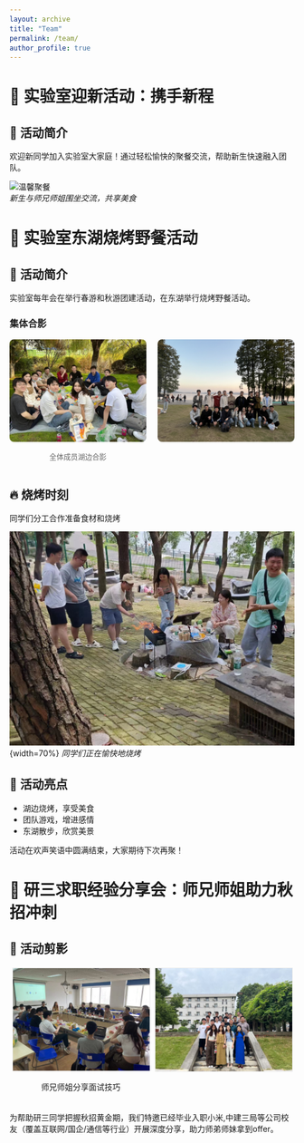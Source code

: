 ```yaml
---
layout: archive
title: "Team"
permalink: /team/
author_profile: true
---
```


# 🎉 实验室迎新活动：携手新程

## 🌟 活动简介
欢迎新同学加入实验室大家庭！通过轻松愉快的聚餐交流，帮助新生快速融入团队。

![温馨聚餐](../images/迎新聚餐.jpg)  
*新生与师兄师姐围坐交流，共享美食*


# 🍖 实验室东湖烧烤野餐活动

## 📅 活动简介
实验室每年会在举行春游和秋游团建活动，在东湖举行烧烤野餐活动。

### 集体合影
<div style="display: flex; justify-content: space-between; margin: 15px 0;">
  <div style="width: 48%;">
    <img src="../images/野餐1.JPG" alt="第一组合影" style="width: 100%; border-radius: 8px;">
    <p style="text-align: center; font-size: 0.9em; color: #666;">全体成员湖边合影</p>
  </div>
  <div style="width: 48%;">
    <img src="../images/野餐2.JPG" alt="第二组合影" style="width: 100%; border-radius: 8px;">
    <p style="text-align: center; font-size: 0.9em; color: #666;"></p>
  </div>
</div>

## 🔥 烧烤时刻
同学们分工合作准备食材和烧烤

![烧烤现场](../images/烧烤.jpg) {width=70%}
*同学们正在愉快地烧烤*

## 🌟 活动亮点
- 湖边烧烤，享受美食
- 团队游戏，增进感情
- 东湖散步，欣赏美景

活动在欢声笑语中圆满结束，大家期待下次再聚！




# 🚀 研三求职经验分享会：师兄师姐助力秋招冲刺

## 🌟 活动剪影
<div style="display: flex; margin: 20px 0;">
  <div style="flex: 1; padding: 0 5px;">
    <img src="../images/themeeting.jpg" alt="嘉宾分享" style="width: 100%; border: 1px solid #eee;"/>
    <p style="text-align: center;">师兄师姐分享面试技巧</p>
  </div>
  <div style="flex: 1; padding: 0 5px;">
    <img src="../images/合影.jpg" alt="合影留恋" style="width: 100%; border: 1px solid #eee;"/>
    <p style="text-align: center;"></p>
  </div>
</div>


为帮助研三同学把握秋招黄金期，我们特邀已经毕业入职小米,中建三局等公司校友（覆盖互联网/国企/通信等行业）开展深度分享，助力师弟师妹拿到offer。






